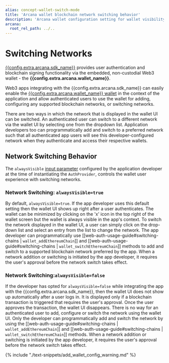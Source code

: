 ```yaml
---
alias: concept-wallet-switch-mode
title: 'Arcana wallet blockchain network switching behavior'
description: 'Arcana wallet configuration setting for wallet visibility controls the blockchain network switching behavior.'
arcana:
  root_rel_path: ../..
---
```


# Switching Networks

[{{config.extra.arcana.sdk_name}}]({{page.meta.arcana.root_rel_path}}/concepts/authsdk.md) provides user authentication and blockchain signing functionality via the embedded, non-custodial Web3 wallet - the **{{config.extra.arcana.wallet_name}}**. 

Web3 apps integrating with the {{config.extra.arcana.sdk_name}} can easily enable the [{{config.extra.arcana.wallet_name}} wallet]({{page.meta.arcana.root_rel_path}}/concepts/anwallet/index.md) in the context of the application and allow authenticated users to use the wallet for adding, configuring any supported blockchain networks, or switching networks.

There are two ways in which the network that is displayed in the wallet UI can be switched. An authenticated user can switch to a different network via the wallet UI by selecting one from the dropdown list. Application developers too can programmatically add and switch to a preferred network such that all authenticated app users will see this developer-configured network when they authenticate and access their respective wallets.

## Network Switching Behavior

The `alwaysVisible` [input parameter](https://authsdk-ref-guide.netlify.app/interfaces/constructorparams) configured by the application developer at the time of instantiating the `AuthProvider`, controls the wallet user experience with switching networks.


### Network Switching: `alwaysVisible=true`

By default, `alwaysVisible=true`. If the app developer uses this default setting then the wallet UI shows up right after a user authenticates. The wallet can be minimized by clicking on the 'x' icon in the top right of the wallet screen but the wallet is always visible in the app's context. To switch the network displayed in the wallet UI, a user can simply click on the drop-down list and select an entry from the list to change the network. The app developer can programmatically use [[web-auth-usage-guide#switching-chains | `wallet_addEthereumChain`]] and [[web-auth-usage-guide#switching-chains | `wallet_switchEthereumChain`]] methods to add and switch to a supported blockchain network preferred by the app. When a network addition or switching is initiated by the app developer, it requires the user's approval before the network switch takes effect.

### Network Switching:`alwaysVisible=false`

If the developer has opted for `alwaysVisible=false` while integrating the app with the {{config.extra.arcana.sdk_name}}, then the wallet UI does not show up automatically after a user logs in. It is displayed only if a blockchain transaction is triggered that requires the user's approval. Once the user approves the transaction, the wallet UI disappears. There is no way for an authenticated user to add, configure or switch the network using the wallet UI. Only the developer can programmatically add and switch the network by using the [[web-auth-usage-guide#switching-chains | `wallet_addEthereumChain`]] and [[web-auth-usage-guide#switching-chains | `wallet_switchEthereumChain`]] methods. When a network addition or switching is initiated by the app developer, it requires the user's approval before the network switch takes effect.

{% include "./text-snippets/add_wallet_config_warning.md" %}

